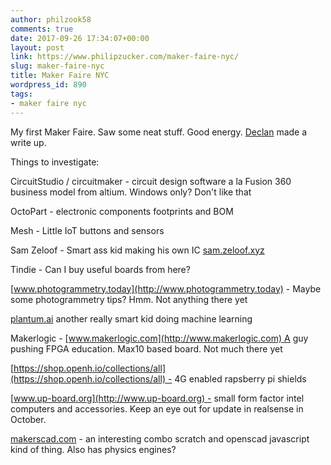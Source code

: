 ```yaml
---
author: philzook58
comments: true
date: 2017-09-26 17:34:07+00:00
layout: post
link: https://www.philipzucker.com/maker-faire-nyc/
slug: maker-faire-nyc
title: Maker Faire NYC
wordpress_id: 890
tags:
- maker faire nyc
---
```


My first Maker Faire. Saw some neat stuff. Good energy. [Declan](https://declanoller.com/2017/09/25/back-to-the-blog-and-the-nyc-maker-faire/) made a write up.

Things to investigate:

CircuitStudio / circuitmaker - circuit design software a la Fusion 360 business model from altium. Windows only? Don't like that

OctoPart - electronic components footprints and BOM

Mesh - Little IoT buttons and sensors

Sam Zeloof - Smart ass kid making his own IC [sam.zeloof.xyz](http://sam.zeloof.xyz)

Tindie - Can I buy useful boards from here?

[www.photogrammetry.today](http://www.photogrammetry.today) - Maybe some photogrammetry tips? Hmm. Not anything there yet

[plantum.ai](http://plantum.ai) another really smart kid doing machine learning

Makerlogic - [www.makerlogic.com](http://www.makerlogic.com) A guy pushing FPGA education. Max10 based board. Not much there yet

[https://shop.openh.io/collections/all](https://shop.openh.io/collections/all) - 4G enabled rapsberry pi shields

[www.up-board.org](http://www.up-board.org) - small form factor intel computers and accessories. Keep an eye out for update in realsense in October.

[makerscad.com](https://makerscad.com/) - an interesting combo scratch and openscad javascript kind of thing. Also has physics engines?




